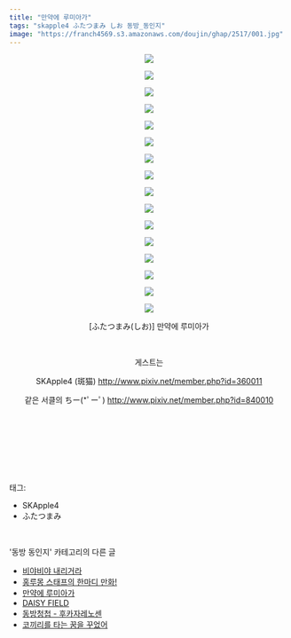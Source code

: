 ```yaml
---
title: "만약에 루미아가"
tags: "skapple4 ふたつまみ しお 동방_동인지"
image: "https://franch4569.s3.amazonaws.com/doujin/ghap/2517/001.jpg"
---
```

<div class="article">
<p style="text-align: center; clear: none; float: none;"><img src="{{ site.imgserver2 }}/ghap/2517/001.jpg"/></p>
<p style="text-align: center; clear: none; float: none;"><img src="{{ site.imgserver2 }}/ghap/2517/002.jpg"/></p>
<p style="text-align: center; clear: none; float: none;"><img src="{{ site.imgserver2 }}/ghap/2517/003.jpg"/></p>
<p style="text-align: center; clear: none; float: none;"><img src="{{ site.imgserver2 }}/ghap/2517/004.jpg"/></p>
<p style="text-align: center; clear: none; float: none;"><img src="{{ site.imgserver2 }}/ghap/2517/005.jpg"/></p>
<p style="text-align: center; clear: none; float: none;"><img src="{{ site.imgserver2 }}/ghap/2517/006.jpg"/></p>
<p style="text-align: center; clear: none; float: none;"><img src="{{ site.imgserver2 }}/ghap/2517/007.jpg"/></p>
<p style="text-align: center; clear: none; float: none;"><img src="{{ site.imgserver2 }}/ghap/2517/008.jpg"/></p>
<p style="text-align: center; clear: none; float: none;"><img src="{{ site.imgserver2 }}/ghap/2517/009.jpg"/></p>
<p style="text-align: center; clear: none; float: none;"><img src="{{ site.imgserver2 }}/ghap/2517/010.jpg"/></p>
<p style="text-align: center; clear: none; float: none;"><img src="{{ site.imgserver2 }}/ghap/2517/011.jpg"/></p>
<p style="text-align: center; clear: none; float: none;"><img src="{{ site.imgserver2 }}/ghap/2517/012.jpg"/></p>
<p style="text-align: center; clear: none; float: none;"><img src="{{ site.imgserver2 }}/ghap/2517/013.jpg"/></p>
<p style="text-align: center; clear: none; float: none;"><img src="{{ site.imgserver2 }}/ghap/2517/014.jpg"/></p>
<p style="text-align: center; clear: none; float: none;"><img src="{{ site.imgserver2 }}/ghap/2517/015.jpg"/></p>
<p style="text-align: center; clear: none; float: none;"><img src="{{ site.imgserver2 }}/ghap/2517/016.jpg"/></p>
<p style="text-align: center; clear: none; float: none;">[ふたつまみ(しお)] 만약에 루미아가</p>
<p style="text-align: center; clear: none; float: none;"><br/></p>
<p style="text-align: center; clear: none; float: none;">게스트는</p>
<p style="text-align: center; clear: none; float: none;">SKApple4 (斑猫) <a class="tx-link" href="http://www.pixiv.net/member.php?id=360011" target="_blank">http://www.pixiv.net/member.php?id=360011</a></p>
<p style="text-align: center; clear: none; float: none;">같은 서클의 ちー(*ﾟーﾟ) <a class="tx-link" href="http://www.pixiv.net/member.php?id=840010" target="_blank">http://www.pixiv.net/member.php?id=840010</a></p>
<p style="text-align: center; clear: none; float: none;"><br/></p>
<p style="text-align: center; clear: none; float: none;"><br/></p>
<p><br/></p>
</div><br/>
<div class="tagTrail">
<p>태그: </p>
<ul>
<li>SKApple4</li>
<li>ふたつまみ</li>
</ul>
</div><br/>
<div class="another">
<p>'동방 동인지' 카테고리의 다른 글</p>
<ul>
<li><a href="/ghap_2523">비야비야 내리거라</a></li>
<li><a href="/ghap_2518">홍루몽 스태프의 한마디 만화!</a></li>
<li><a href="/ghap_2517">만약에 루미아가</a></li>
<li><a href="/ghap_2516">DAISY FIELD</a></li>
<li><a href="/ghap_2515">동방청첩 - 후카자레노센</a></li>
<li><a href="/ghap_2513">코끼리를 타는 꿈을 꾸었어</a></li>
</ul>
</div><br/>
<div class="cb_module cb_fluid">
<div class="cb_wrt cb_profile">
</div><!-- commentList close -->
</div><br/>
